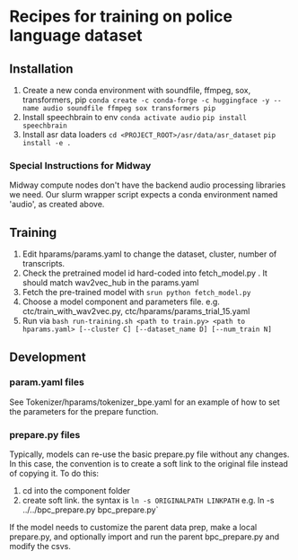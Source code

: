 # Recipes for training on police language dataset

## Installation
1. Create a new conda environment with soundfile, ffmpeg, sox, transformers, pip
`conda create -c conda-forge -c huggingface -y --name audio soundfile ffmpeg sox transformers pip`
2. Install speechbrain to env
`conda activate audio`
`pip install speechbrain`
3. Install asr data loaders
`cd <PROJECT_ROOT>/asr/data/asr_dataset`
`pip install -e .`

### Special Instructions for Midway
Midway compute nodes don't have the backend audio processing libraries we need. Our slurm wrapper script expects a conda environment named 'audio', as created above.

## Training
1. Edit hparams/params.yaml to change the dataset, cluster, number of transcripts.
2. Check the pretrained model id hard-coded into fetch_model.py . It should match wav2vec_hub in the params.yaml
3. Fetch the pre-trained model with `srun python fetch_model.py`
4. Choose a model component and parameters file. e.g. ctc/train_with_wav2vec.py, ctc/hparams/params_trial_15.yaml
5. Run via `bash run-training.sh <path to train.py> <path to hparams.yaml> [--cluster C] [--dataset_name D] [--num_train N]`

## Development
### param.yaml files
See Tokenizer/hparams/tokenizer\_bpe.yaml for an example of how to set the parameters for the prepare function. 

### prepare.py files
Typically, models can re-use the basic prepare.py file without any changes. In this case, the convention is to create a soft link to the original file instead of copying it. To do this:
1. cd into the component folder
2. create soft link. the syntax is `ln -s ORIGINALPATH LINKPATH` e.g. ln -s ../../bpc\_prepare.py bpc\_prepare.py`

If the model needs to customize the parent data prep, make a local prepare.py, and optionally import and run the parent bpc\_prepare.py and modify the csvs.
